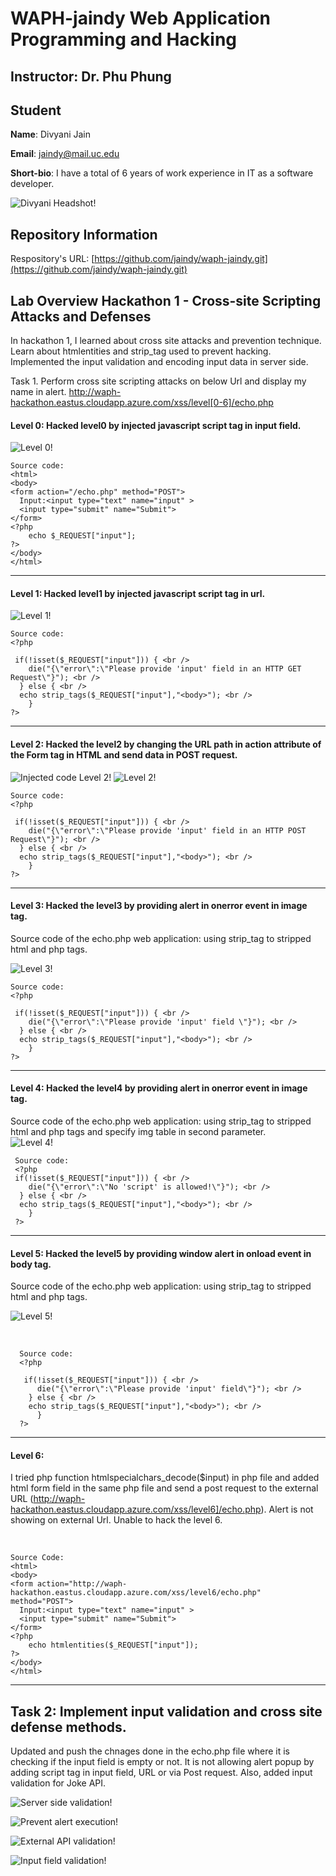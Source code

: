 # WAPH-jaindy Web Application Programming and Hacking

## Instructor: Dr. Phu Phung

## Student

**Name**: Divyani Jain

**Email**: jaindy@mail.uc.edu

**Short-bio**: I have a total of 6 years of work experience in IT as a software developer.

![Divyani Headshot!](Images/Divyani_Jain.jpg)

## Repository Information

Respository's URL: [https://github.com/jaindy/waph-jaindy.git](https://github.com/jaindy/waph-jaindy.git)


## Lab Overview Hackathon 1 - Cross-site Scripting Attacks and Defenses

In hackathon 1, I learned about cross site attacks and prevention technique. Learn about htmlentities and strip_tag used to prevent hacking. Implemented the input validation and encoding input data in server side.

Task 1. Perform cross site scripting attacks on below Url and display my name in alert.
http://waph-hackathon.eastus.cloudapp.azure.com/xss/level[0-6]/echo.php

#### Level 0: Hacked level0 by injected javascript script tag in input field.  <br />
![Level 0!](Images/Level0.png) <br />

    Source code: 
    <html>
    <body>
    <form action="/echo.php" method="POST">
      Input:<input type="text" name="input" >
      <input type="submit" name="Submit">
    </form>
    <?php
        echo $_REQUEST["input"];
    ?>
    </body>
    </html>

-----

#### Level 1: Hacked level1 by injected javascript script tag in url. <br />
![Level 1!](Images/Level1.png) <br />


    Source code: 
    <?php
       
     if(!isset($_REQUEST["input"])) { <br />
        die("{\"error\":\"Please provide 'input' field in an HTTP GET Request\"}"); <br />
      } else { <br />
      echo strip_tags($_REQUEST["input"],"<body>"); <br />
        }
    ?> 
              

-----



#### Level 2: Hacked the level2 by changing the URL path in action attribute of the Form tag in HTML and send data in POST request.
![Injected code Level 2!](Images/InjectedCodeForLevel2.png)
![Level 2!](Images/Level2.png) <br />


    Source code: 
    <?php
       
     if(!isset($_REQUEST["input"])) { <br />
        die("{\"error\":\"Please provide 'input' field in an HTTP POST Request\"}"); <br />
      } else { <br />
      echo strip_tags($_REQUEST["input"],"<body>"); <br />
        }
    ?> 
           
-----



#### Level 3: Hacked the level3 by providing alert in onerror event in image tag.
Source code of the echo.php web application: using strip_tag to stripped html and php tags. <br />

![Level 3!](Images/Level3.png) <br />


    Source code: 
    <?php
       
     if(!isset($_REQUEST["input"])) { <br />
        die("{\"error\":\"Please provide 'input' field \"}"); <br />
      } else { <br />
      echo strip_tags($_REQUEST["input"],"<body>"); <br />
        }
    ?> 

-----

#### Level 4: Hacked the level4 by providing alert in onerror event in image tag.
Source code of the echo.php web application: using strip_tag to stripped html and php tags and specify img table in second parameter. <br />
![Level 4!](Images/Level4.png) <br/>

     Source code:
     <?php
     if(!isset($_REQUEST["input"])) { <br />
        die("{\"error\":\"No 'script' is allowed!\"}"); <br />
      } else { <br />
      echo strip_tags($_REQUEST["input"],"<body>"); <br />
        }
     ?> 

-----

#### Level 5: Hacked the level5 by providing window alert in onload event in body tag. 
Source code of the echo.php web application: using strip_tag to stripped html and php tags. <br/>


![Level 5!](Images/Level5.png) 

<br />

 

      Source code:
      <?php
         
       if(!isset($_REQUEST["input"])) { <br />
          die("{\"error\":\"Please provide 'input' field\"}"); <br />
        } else { <br />
        echo strip_tags($_REQUEST["input"],"<body>"); <br />
          }
      ?> 

-----



#### Level 6: 
I tried php function htmlspecialchars_decode($input) in php file and added html form field in the same php file and send a post request to the external URL (http://waph-hackathon.eastus.cloudapp.azure.com/xss/level6]/echo.php). Alert is not showing on external Url. Unable to hack the level 6.

 <br />



    Source Code:
    <html>
    <body>
    <form action="http://waph-hackathon.eastus.cloudapp.azure.com/xss/level6/echo.php" method="POST">
      Input:<input type="text" name="input" >
      <input type="submit" name="Submit">
    </form>
    <?php
        echo htmlentities($_REQUEST["input"]);
    ?>
    </body>
    </html>

-----

## Task 2: Implement input validation and cross site defense methods.

Updated and push the chnages done in the echo.php file where it is checking if the input field is empty or not. It is not allowing alert popup by adding script tag in input field, URL or via Post request. Also, added input validation for Joke API.
<br />

![Server side validation!](Images/ServerSideValidation.png)

![Prevent alert execution!](Images/AlertValidation.png)

![External API validation!](Images/ValidateJokeAPI.png)

![Input field validation!](Images/InputFieldValidation.png)



